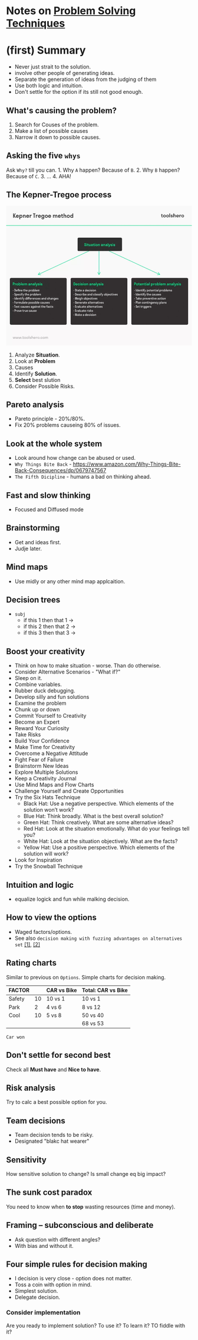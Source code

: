 # Notes on [Problem Solving Techniques](https://www.lynda.com/Business-Skills-tutorials/Problem-Solving-Techniques/553700-2.html)


# (first) Summary

  * Never just strait to the solution.
  * involve other people of generating ideas.
  * Separate the generation of ideas from the judging of them
  * Use both logic and intuition.
  * Don't settle for the option if its still not good enough.


## What's causing the problem?

  1. Search for Couses of the problem.
  2. Make a list of possible causes
  3. Narrow it down to possible causes.

## Asking the five `whys`

  Ask `Why?` till you can.
    1. Why `A` happen? Because of `B`.
    2. Why `B` happen? Because of `C`.
    3. ...
    4. AHA!

## The Kepner-Tregoe process

![](problem-solving-kepner-tregoe.jpg)

  1. Analyze **Situation**.
  2. Look at **Problem**
  3. Causes
  4. Identify **Solution**.
  5. **Select** best slution
  5. Consider Possible Risks.


## Pareto analysis

  * Pareto principle - 20%/80%.
  * Fix 20% problems causeing 80% of issues.

## Look at the whole system
  * Look around how change can be abused or used.
  * `Why Things Bite Back` - https://www.amazon.com/Why-Things-Bite-Back-Consequences/dp/0679747567
  * `The Fifth Dicipline` - humans a bad on thinking ahead.

## Fast and slow thinking
   * Focused and Diffused mode

## Brainstorming
  * Get and ideas first.
  * Judje later.

## Mind maps
  * Use midly or any other mind map applcaition.

## Decision trees
  * `subj`
    * if this 1 then that 1 ->
    * if this 2 then that 2 ->
    * if this 3 then that 3 ->

## Boost your creativity

  * Think on how to make situation - worse. Than do otherwise.
  * Consider Alternative Scenarios - "What if?"
  * Sleep on it.
  * Combine variables.
  * Rubber duck debugging.
  * Develop silly and fun solutions
  * Examine the problem
  * Chunk up or down
  * Commit Yourself to Creativity
  * Become an Expert
  * Reward Your Curiosity
  * Take Risks
  * Build Your Confidence
  * Make Time for Creativity
  * Overcome a Negative Attitude
  * Fight Fear of Failure
  * Brainstorm New Ideas
  * Explore Multiple Solutions
  * Keep a Creativity Journal
  * Use Mind Maps and Flow Charts
  * Challenge Yourself and Create Opportunities
  * Try the Six Hats Technique
    * Black Hat: Use a negative perspective. Which elements of the solution won’t work?
    * Blue Hat: Think broadly. What is the best overall solution?
    * Green Hat: Think creatively. What are some alternative ideas?
    * Red Hat: Look at the situation emotionally. What do your feelings tell you?
    * White Hat: Look at the situation objectively. What are the facts?
    * Yellow Hat: Use a positive perspective. Which elements of the solution will work?
  * Look for Inspiration
  * Try the Snowball Technique

## Intuition and logic
* equalize logick and fun while malking decision.


## How to view the options
  * Waged factors/options.
  * See also `decision making with fuzzing advantages on alternatives set` [[1]](https://github.com/butuzov/CS122-KPI/tree/master/Decision-Theory/Control_Work_2), [[2]](https://github.com/butuzov/CS122-KPI/blob/master/Analytic-Ierarchy-Process/iararchy-analysys-methods)

## Rating charts

Similar to previous on `Options`. Simple charts for decision making.

| FACTOR |    | CAR vs Bike | Total: CAR vs Bike |
|--------|----|-------------|--------------------|
| Safety | 10 | 10  vs   1  |         10 vs 1    |
| Park   | 2  | 4   vs   6  |          8 vs 12   |
| Cool   | 10 | 5   vs   8  |         50 vs 40   |
|        |    |             |         68 vs 53   |

`Car won`

## Don't settle for second best
  Check all **Must have** and **Nice to have**.


## Risk analysis
  Try to calc a best possible option for you.

## Team decisions
  * Team decision tends to be risky.
  * Designated "blakc hat wearer"

## Sensitivity
  How sensitive solution to change? Is small change eq big impact?

## The sunk cost paradox
  You need to know when **to stop** wasting resources (time and money).

## Framing – subconscious and deliberate
  * Ask question with different angles?
  * With bias and without it.

## Four simple rules for decision making

  * I decision is very close - option does not matter.
  * Toss a coin with option in mind.
  * Simplest solution.
  * Delegate decision.

### Consider implementation
  Are you ready to implement solution? To use it? To learn it? TO fiddle with it?

